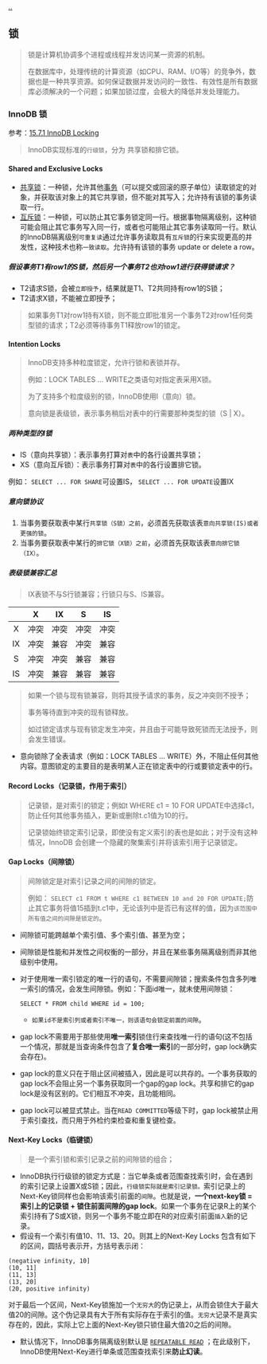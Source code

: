 [..](./../../middleware/index.md)


## 锁

> 锁是计算机协调多个进程或线程并发访问某一资源的机制。
>
> 在数据库中，处理传统的计算资源（如CPU、RAM、I/O等）的竞争外，数据也是一种共享资源。如何保证数据并发访问的一致性、有效性是所有数据库必须解决的一个问题；如果加锁过度，会极大的降低并发处理能力。

### InnoDB 锁

参考：[15.7.1 InnoDB Locking](https://dev.mysql.com/doc/refman/8.0/en/innodb-locking.html)

> InnoDB实现标准的`行级锁`，分为 共享锁和排它锁。

#### Shared and Exclusive Locks

- [共享锁](https://dev.mysql.com/doc/refman/8.0/en/glossary.html#glos_shared_lock)：一种锁，允许其他[事务](https://dev.mysql.com/doc/refman/8.0/en/glossary.html#glos_transaction)（可以提交或回滚的原子单位）读取锁定的对象，并获取该对象上的其它共享锁，但不能对其写入；允许持有该锁的事务读取一行。
- [互斥锁](https://dev.mysql.com/doc/refman/8.0/en/glossary.html#glos_exclusive_lock)：一种锁，可以防止其它事务锁定同一行。根据事物隔离级别，这种锁可能会阻止其它事务写入同一行，或者也可能阻止其它事务读取同一行。默认的InnoDB隔离级别`可重复读`通过允许事务读取具有`互斥锁`的行来实现更高的并发性，这种技术也称`一致读取`。允许持有该锁的事务 update or delete a row。

##### 假设事务T1有row1的S锁，然后另一个事务T2也对row1进行获得锁请求？

- T2请求S锁，会被`立即授予`，结果就是T1、T2共同持有row1的S锁；
- T2请求X锁，不能被立即授予；

> 如果事务T1对row1持有X锁，则不能立即批准另一个事务T2对row1任何类型锁的请求；T2必须等待事务T1释放row1的锁定。

#### Intention Locks

> InnoDB支持多种粒度锁定，允许行锁和表锁并存。
>
> 例如：LOCK TABLES ... WRITE之类语句对指定表采用X锁。
>
> 为了支持多个粒度级别的锁，InnoDB使用I（意向）锁。
>
> 意向锁是表级锁，表示事务稍后对表中的行需要那种类型的锁（S | X）。

##### 两种类型的I锁

- IS（意向共享锁）：表示事务打算对`表`中的各行设置共享锁；
- XS（意向互斥锁）：表示事务打算对`表`中的各行设置排它锁。

例如： `SELECT ... FOR SHARE`可设置IS， `SELECT ... FOR UPDATE`设置IX

##### 意向锁协议

1. 当事务要获取表中某行`共享锁（S锁）之前`，必须首先获取该表`意向共享锁(IS)或者更强的锁`。
2. 当事务要获取表中某行的`排它锁（X锁）之前`，必须首先获取该表`意向排它锁（IX）`。

##### 表级锁兼容汇总

> IX表锁不与S行锁兼容；行锁只与S、IS兼容。

|      |  X   |  IX  |  S   |  IS  |
| :--: | :--: | :--: | :--: | :--: |
|  X   | 冲突 | 冲突 | 冲突 | 冲突 |
|  IX  | 冲突 | 兼容 | 冲突 | 兼容 |
|  S   | 冲突 | 冲突 | 兼容 | 兼容 |
|  IS  | 冲突 | 兼容 | 兼容 | 兼容 |

> 如果一个锁与现有锁兼容，则将其授予请求的事务，反之冲突则不授予；
>
> 事务等待直到冲突的现有锁释放。
>
> 如过锁定请求与现有锁定发生冲突，并且由于可能导致死锁而无法授予，则会发生错误。

- 意向锁除了全表请求（例如：LOCK TABLES ... WRITE）外，不阻止任何其他内容。意图锁定的主要目的是表明某人正在锁定表中的行或要锁定表中的行。

#### Record Locks（记录锁，作用于索引）

> 记录锁，是对索引的锁定；例如t WHERE c1 = 10 FOR UPDATE中选择c1， 防止任何其他事务插入，更新或删除t.c1值为10的行。
>
> 记录锁始终锁定索引记录，即使没有定义索引的表也是如此；对于没有这种情况，InnoDB 会创建一个隐藏的聚集索引并将该索引用于记录锁定。

#### Gap Locks（间隙锁）
> 间隙锁定是对索引记录之间的间隙的锁定。
>
> 例如： `SELECT c1 FROM t WHERE c1 BETWEEN 10 and 20 FOR UPDATE;`防止其它事务将值15插到t.c1中，无论该列中是否已有这样的值，因为`该范围中所有值之间的间隙是锁定的`。

- 间隙锁可能跨越单个索引值、多个索引值、甚至为空；

- 间隙锁是性能和并发性之间权衡的一部分，并且在某些事务隔离级别而非其他级别中使用。

- 对于使用唯一索引锁定的唯一行的语句，不需要间隙锁；搜索条件包含多列唯一索引的情况，会发生间隙锁。例如：下面id唯一，就未使用间隙锁：

  ```
  SELECT * FROM child WHERE id = 100;
  ```

  - `如果id不是索引列或者索引不唯一，则该语句会锁定前面的间隙`。

- gap lock不需要用于那些使用**唯一索引**锁住行来查找唯一行的语句(这不包括一个情况，那就是当查询条件包含了**复合唯一索引**的一部分时，gap lock确实会存在)。
- gap lock的意义只在于阻止区间被插入，因此是可以共存的。一个事务获取的gap lock不会阻止另一个事务获取同一个gap的gap lock。共享和排它的gap lock是没有区别的。它们相互不冲突，且功能相同。
- gap lock可以被显式禁止。当在`READ COMMITTED`等级下时，gap lock被禁止用于索引查找，而只用于外检约束检查和重复键检查。

#### Next-Key Locks（临键锁）

> 是一个索引锁和索引记录之前的间隙锁的组合；

- InnoDB执行行级锁的锁定方式是：当它单条或者范围查找索引时，会在遇到的索引记录上设置X或S锁；因此，`行级锁实际就是索引记录锁。`索引记录上的Next-Key锁同样也会影响该索引前面的`间隙`。也就是说，**一个next-key锁 = 索引上的记录锁 + 锁住前面间隙的gap lock**。如果一个事务在记录R上的某个索引持有了S或X锁，则另一个事务不能立即在R的对应索引前面`插入`新的记录。
- 假设有一个索引有值10、11、13、20。则其上的Next-Key Locks 包含有如下的区间，圆括号表示开，方括号表示闭：

```
(negative infinity, 10]
(10, 11]
(11, 13]
(13, 20]
(20, positive infinity)
```

对于最后一个区间，Next-Key锁施加一个`无穷大`的伪记录上，从而会锁住大于最大值20的间隙。这个伪记录具有大于所有实际存在于索引的值。`无穷大`记录不是真实存在的，因此，实际上它上面的Next-Key锁只锁住最大值20之后的间隙。

- 默认情况下，InnoDB事务隔离级别默认是 [`REPEATABLE READ`](https://dev.mysql.com/doc/refman/8.0/en/innodb-transaction-isolation-levels.html#isolevel_repeatable-read) ；在此级别下，InnoDB使用Next-Key进行单条或范围查找索引来**防止幻读**。